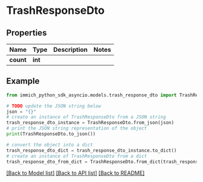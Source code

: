 # TrashResponseDto


## Properties

Name | Type | Description | Notes
------------ | ------------- | ------------- | -------------
**count** | **int** |  | 

## Example

```python
from immich_python_sdk_asyncio.models.trash_response_dto import TrashResponseDto

# TODO update the JSON string below
json = "{}"
# create an instance of TrashResponseDto from a JSON string
trash_response_dto_instance = TrashResponseDto.from_json(json)
# print the JSON string representation of the object
print(TrashResponseDto.to_json())

# convert the object into a dict
trash_response_dto_dict = trash_response_dto_instance.to_dict()
# create an instance of TrashResponseDto from a dict
trash_response_dto_from_dict = TrashResponseDto.from_dict(trash_response_dto_dict)
```
[[Back to Model list]](../README.md#documentation-for-models) [[Back to API list]](../README.md#documentation-for-api-endpoints) [[Back to README]](../README.md)


